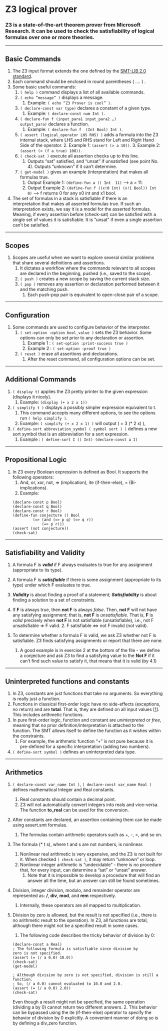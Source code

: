 # Z3 logical prover
### Z3 is a state-of-the-art theorem prover from Microsoft Research. It can be used to check the satisfiability of logical formulas over one or more theories.

---

## Basic Commands
1. The Z3 input format extends the one defined by the [SMT-LIB 2.0 standard](https://web.archive.org/web/20210125011020/http://www.smtlib.org/).
2. Each command should be enclosed in round parentheses ( …. ) .
3. Some basic useful commands:
	1. `( help )` command displays a list of all available commands.
	2. `( echo “message” )` displays a message.
		1. Example: `( echo “Z3 Prover is cool” )`.
	3. `( declare-const var type)` declares a constant of a given type.
		1.  Example: `( declare-const num Int )`.
	4. `( declare-fun f (input_para1 input_para2 …) output_para)` declares a function.
		1.  Example: `( declare-fun f  (Int Bool) Int )`.
	5. `( assert (logical_operator LHS RHS) )` adds a formula into the Z3 internal stack, where LHS and RHS stand for Left and Right Hand Side of the operator.
		2. Example 1: `(assert (> a 10))`.
		3. Example 2: `(assert (< (f a true) 100))`.
	6. `( check-sat )` execute all assertion checks up to this line.
		1. Outputs “sat” satisfied, and “unsat” if unsatisfied (see point No. 4). Outputs “unknown” if it can’t determine.
	7. `( get-model )` gives an example (interpretation) that makes all formulas true.
		1. Output Example 1: `(define-fun a () Int  11)` —> a = 11.
		2. Output Example 2: `(define-fun f ((x!0 Int) (x!1 Bool)) Int  0)` —> f returns 0 for any x0 int and x1 bool.
4. The set of formulas in a stack is satisfiable if there is an interpretation that makes all asserted formulas true. If such an interpretation exists, we say it is a model for the asserted formulas. Meaning, if every assertion before (check-sat) can be satisfied with a single set of values it is satisfiable. It is “unsat” if even a single assertion can’t be satisfied.

---

## Scopes
1. Scopes are useful when we want to explore several similar problems that share several definitions and assertions.
	1. It dictates a workflow where the commands relevant to all scopes are declared in the beginning, pushed (i.e., saved to the scope).
	2. `( push )` creates a new scope by saving the current stack size.
	3. `( pop )` removes any assertion or declaration performed between it and the matching push.
        1. Each push-pop pair is equivalent to open-close pair of a scope.


---

## Configuration
1. Some commands are used to configure behavior of the interpreter.
	1. `( set-option :option bool_value )` sets the Z3 behavior. Some options can only be set prior to any declaration or assertion.
		1.  Example 1 : `( set-option :print-success true )`
		2.  Example 2 : `( set-option :proof true )`
	2.  `( reset )` erase all assertions and declarations.
		1.  After the reset command, all configuration options can be set.

---

## Additional Commands
1. `( display t)` applies the Z3 pretty printer to the given expression (displays it nicely).
	1. Example: `(display (+ x 2 x 1))`
2. `( simplify t )` displays a possibly simpler expression equivalent to t.
	1. This command accepts many different options, to see the options run `( help simplify )`.
	2. Example: `( simplify (+ x 2 x 1) )` will output ( + 3 (* 2 x) ),
3. `( define-sort abbreviation_symbol ( symbol sort ) )` defines a new sort symbol that is an abbreviation for a sort expression.
	1.  Example : `( define-sort I () Int) (declare-const a I)`

---

## Propositional Logic
1. In Z3 every Boolean expression is defined as Bool. It supports the following operators:
	1. And, or, xor, not, => (implication), ite (if-then-else), = (Bi-implications).
	2. Example:
	``` 
	(declare-const p Bool)
	(declare-const q Bool)
	(declare-const r Bool)
	(define-fun conjecture () Bool
    		 (=> (and (=> p q) (=> q r))
        		 (=> p r)))
	(assert (not conjecture))
	(check-sat)
	```

---

## Satisfiability and Validity
1. A formula F is ***valid*** if F always evaluates to true for any assignment (appropriate to its type).
2. A formula F is ***satisfiable*** if there is some assignment (appropriate to its type) under which F evaluates to true.
3. ***Validity*** is about finding a proof of a statement;
	***Satisfiability*** is about finding a solution to a set of constraints.
4. If **F** is always true, then **not F** is always *false*.
	Then, **not F** will not have any satisfying assignment; that is, **not F** is *unsatisfiable*.
	That is, **F** is *valid* precisely when **not F** is not satisfiable (unsatisfiable), i.e., not F unsatisfiable => F valid.
	2. F satisfiable <=> not F invalid (not valid).

5. To determine whether a formula F is valid, we ask Z3 whether not F is satisfiable. Z3 finds satisfying assignments or report that there are none.
	1. A good example is in exercise 2 at the bottom of the file - we define a conjecture and ask Z3 to find a satisfying value to the **Not F** if it can’t find such value to satisfy it, that means that it is valid (by 4.1)
---
## Uninterpreted functions and constants
1. In Z3, constants are just functions that take no arguments. So everything is really just a function.
2. Functions in classical first-order logic have no side-effects (exceptions, no return) and are **total**. That is, they are defined on all input values [[1](https://mathworld.wolfram.com/TotalFunction.html)]. This includes arithmetic functions.
3. In pure first-order logic, function and constant are *uninterpreted* or *free*, meaning that no prior definition/interpretation is attached to the function. The SMT allows itself to define the function as it wishes within the constraints.
	1. For example, the arithmetic function “+” is not pure because it is pre-defined for a specific interpretation (adding two numbers).
4. `( define-sort symbol )` defines an uninterpreted data type. 
---
## Arithmetics
1. `( declare-const var_name Int )`, `( declare-const var_name Real )` defines mathematical Integer and Real constants.
	1. Real constants should contain a decimal point.
	2. Z3 will not automatically convert integers into reals and vice-versa. The function **to_real** can be used for the conversion.
2. After constants are declared, an assertion containing them can be made using assert.smt formulas.
	1. The formulas contain arithmetic operators such as +, -, <, and so on.
3. The formula (* t s), where t and s are not numbers, is nonlinear.
	1. Nonlinear real arithmetic is very expensive, and the Z3 is not built for it. When checked `( check-sat )`, it may return “unknown” or loop.
	2. Nonlinear integer arithmetic is “undecidable” - there is no procedure that, for every input, can determine a “sat” or “unsat” answer.
		1. Note that it is impossible to develop a procedure that will find an answer all the time, but an answer can still be found sometimes.
4. Division, integer division, modulo, and remainder operator are represented as: **/**, **div**, **mod**, and **rem** respectively.
	1. Internally, these operators are all mapped to multiplication.
5. Division by zero is allowed, but the result is not specified (i.e., there is no arithmetic result to the operation). In Z3, all functions are total, although there might not be a specified result in some cases.
	1.   The following code describes the tricky behavior of division by 0:
	
	```
	(declare-const a Real)
	; The following formula is satisfiable since division by 		zero is not specified.
	(assert (= (/ a 0.0) 10.0)) 
	(check-sat)
	(get-model)

	; Although division by zero is not specified, division is still a function.
	; So, (/ a 0.0) cannot evaluated to 10.0 and 2.0.
	(assert (= (/ a 0.0) 2.0)) 
	(check-sat)
	```
	Even though a result might not be specified, the same operation (dividing a by 0) cannot return two different answers.
	2. This behavior can be bypassed using the ite (if-then-else) operator to specify the behavior of division by 0 explicitly. A convenient manner of doing so is by defining a div_zero function.
